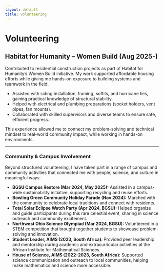 ```yaml
---
layout: default
title: Volunteering
---
```


# Volunteering  

## Habitat for Humanity – Women Build (Aug 2025-)

Contributed to residential construction projects as part of Habitat for Humanity’s Women Build initiative. My work supported affordable housing efforts while giving me hands-on exposure to building systems and teamwork in the field.  

- Assisted with siding installation, framing, soffits, and hurricane ties, gaining practical knowledge of structural stability.  
- Helped with electrical and plumbing preparations (socket holders, vent pipes, fan mounts).  
- Collaborated with skilled supervisors and diverse teams to ensure safe, efficient progress.  

This experience allowed me to connect my problem-solving and technical mindset to real-world community impact, while working in hands-on environments.  

---

### Community & Campus Involvement  

Beyond structured volunteering, I have taken part in a range of campus and community activities that connected me with people, science, and culture in meaningful ways:  

- **BGSU Campus Restore (Mar 2024, May 2025):** Assisted in a campus-wide sustainability initiative, supporting recycling and reuse efforts.  
- **Bowling Green Community Holiday Parade (Nov 2024):** Marched with the community to celebrate local traditions and connect with residents.  
- **Total Solar Eclipse Watch Party (Apr 2024, BGSU):** Helped organize and guide participants during this rare celestial event, sharing in science outreach and community excitement.  
- **Northwest Ohio Science Olympiad (Mar 2024, BGSU):** Volunteered in a STEM competition that brought together students to showcase problem-solving and innovation.  
- **Student Leader, AIMS (2023, South Africa):** Provided peer leadership and mentorship during academic and extracurricular activities at the African Institute for Mathematical Sciences.  
- **House of Science, AIMS (2022–2023, South Africa):** Supported science communication and outreach to local communities, helping make mathematics and science more accessible.  
 

